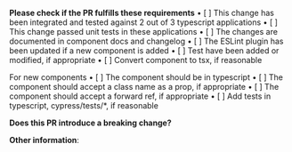 **Please check if the PR fulfills these requirements**
	•	[ ] This change has been integrated and tested against 2 out of 3 typescript applications
	•	[ ] This change passed unit tests in these applications
	•	[ ] The changes are documented in component docs and changelog
	•	[ ] The ESLint plugin has been updated if a new component is added
	•	[ ] Test have been added or modified, if appropriate
  • [ ] Convert component to tsx, if reasonable
  
  For new components
	•	[ ] The component should be in typescript
	•	[ ] The component should accept a class name as a prop, if appropriate
	•	[ ] The component should accept a forward ref, if appropriate
	•	[ ] Add tests in typescript, cypress/tests/*, if reasonable


**Does this PR introduce a breaking change?** <!--(What changes might users need to make in their application due to this PR?)-->



**Other information**:


